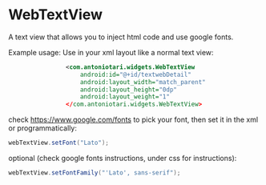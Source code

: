 # WebTextView
A text view that allows you to inject html code and use google fonts.

Example usage:
Use in your xml layout like a normal text view:
```xml
                <com.antoniotari.widgets.WebTextView
                    android:id="@+id/textwebDetail"
                    android:layout_width="match_parent"
                    android:layout_height="0dp"
                    android:layout_weight="1"
                </com.antoniotari.widgets.WebTextView>
```
check https://www.google.com/fonts to pick your font, then set it in the xml or programmatically:
```java
webTextView.setFont("Lato");
```
optional (check google fonts instructions, under css for instructions):
```java
webTextView.setFontFamily("'Lato', sans-serif");
```


